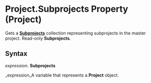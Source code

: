 
# Project.Subprojects Property (Project)

Gets a  **[Subprojects](1a3b0d18-6464-a4f2-479f-710e19faffa8.md)** collection representing subprojects in the master project. Read-only **Subprojects**.


## Syntax

 _expression_. **Subprojects**

 _expression_A variable that represents a  **Project** object.

